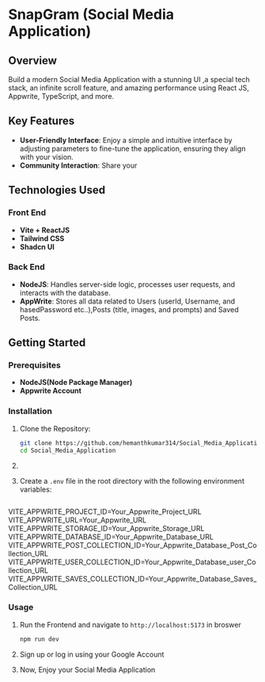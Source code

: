 # SnapGram (Social Media Application)

## Overview
Build a modern Social Media Application with a stunning UI ,a special tech stack, an infinite scroll feature, and amazing performance using React JS, Appwrite, TypeScript, and more.

## Key Features
- **User-Friendly Interface**: Enjoy a simple and intuitive interface by adjusting parameters to fine-tune the application, ensuring they align with your vision.
- **Community Interaction**: Share your 

## Technologies Used

### Front End
- **Vite + ReactJS**
- **Tailwind CSS**
- **Shadcn UI**

### Back End
- **NodeJS**: Handles server-side logic, processes user requests, and interacts with the database.
- **AppWrite**: Stores all data related to Users (userId, Username, and hasedPassword etc..),Posts (title, images, and prompts) and Saved Posts.


## Getting Started

### Prerequisites
- **NodeJS(Node Package Manager)**
- **Appwrite Account**

### Installation

1. Clone the Repository:
   ```bash
   git clone https://github.com/hemanthkumar314/Social_Media_Application.git
   cd Social_Media_Application
2. 
3. Create a `.env` file in the root directory with the following environment variables:

   ```env
  VITE_APPWRITE_PROJECT_ID=Your_Appwrite_Project_URL
  VITE_APPWRITE_URL=Your_Appwrite_URL
  VITE_APPWRITE_STORAGE_ID=Your_Appwrite_Storage_URL
  VITE_APPWRITE_DATABASE_ID=Your_Appwrite_Database_URL
  VITE_APPWRITE_POST_COLLECTION_ID=Your_Appwrite_Database_Post_Collection_URL
  VITE_APPWRITE_USER_COLLECTION_ID=Your_Appwrite_Database_user_Collection_URL
  VITE_APPWRITE_SAVES_COLLECTION_ID=Your_Appwrite_Database_Saves_Collection_URL
  

### Usage

1. Run the Frontend and navigate to ` http://localhost:5173 ` in broswer
   
   ```bash
   npm run dev

2. Sign up or log in using your Google Account
3. Now, Enjoy your Social Media Application
